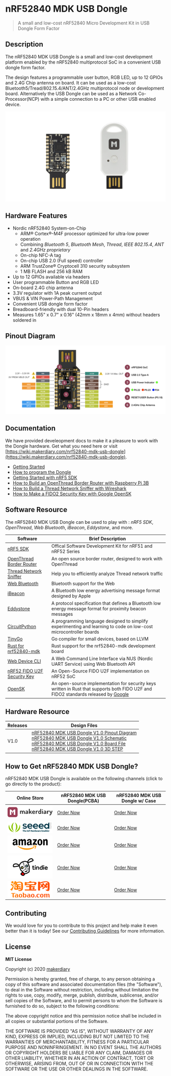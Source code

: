 # nRF52840 MDK USB Dongle 

> A small and low-cost nRF52840 Micro Development Kit in USB Dongle Form Factor

## Description

The nRF52840 MDK USB Dongle is a small and low-cost development platform enabled by the nRF52840 multiprotocol SoC in a convenient USB dongle form factor.

The design features a programmable user button, RGB LED, up to 12 GPIOs and 2.4G Chip antenna on board. It can be used as a low-cost Bluetooth5/Tread/802.15.4/ANT/2.4GHz multiprotocol node or development board. Alternatively the USB Dongle can be used as a Network Co-Processor(NCP) with a simple connection to a PC or other USB enabled device.

[![](docs/assets/images/dongle_pcba_case.jpg)](https://store.makerdiary.com/search?q=nrf52840+dongle)


## Hardware Features

* Nordic nRF52840 System-on-Chip
	- ARM® Cortex®-M4F processor optimized for ultra-low power operation
	- Combining *Bluetooth 5*, *Bluetooth Mesh*, *Thread*, *IEEE 802.15.4*, *ANT* and *2.4GHz proprietary*
	- On-chip NFC-A tag
	- On-chip USB 2.0 (Full speed) controller
	- ARM TrustZone® Cryptocell 310 security subsystem
	- 1 MB FLASH and 256 kB RAM
* Up to 12 GPIOs available via headers
* User programmable Button and RGB LED
* On-board 2.4G chip antenna 
* 3.3V regulator with 1A peak current output
* VBUS & VIN Power-Path Management
* Convenient USB dongle form factor
* Breadboard-friendly with dual 10-Pin headers
* Measures 1.65" x 0.7" x 0.16" (42mm x 18mm x 4mm) without headers soldered in

## Pinout Diagram

[![](docs/assets/images/nrf52840-mdk-usb-dongle-pinout.png)](docs/assets/images/nrf52840-mdk-usb-dongle-pinout.png)

## Documentation

We have provided develeopment docs to make it a pleasure to work with the Dongle hardware. 
Get what you need here or visit [https://wiki.makerdiary.com/nrf52840-mdk-usb-dongle](https://wiki.makerdiary.com/nrf52840-mdk-usb-dongle).

* [Getting Started](https://wiki.makerdiary.com/nrf52840-mdk-usb-dongle/getting-started)
* [How to program the Dongle](https://wiki.makerdiary.com/nrf52840-mdk-usb-dongle/programming)
* [Getting Started with nRF5 SDK](https://wiki.makerdiary.com/nrf52840-mdk-usb-dongle/getting-started)
* [How to Build an OpenThread Border Router with Raspberry Pi 3B](https://wiki.makerdiary.com/nrf52840-mdk-usb-dongle/OTBR)
* [How to Build a Thread Network Sniffer with Wireshark](https://wiki.makerdiary.com/nrf52840-mdk-usb-dongle/thread-sniffer)
* [How to Make a FIDO2 Security Key with Google OpenSK](https://wiki.makerdiary.com/nrf52840-mdk-usb-dongle/opensk)

## Software Resource

The nRF52840 MDK USB Dongle can be used to play with : *nRF5 SDK*, *OpenThread*, *Web Bluetooth*, *iBeacon*, *Eddystone*, and more.

| Software  | Brief Description |
| ---------- | ----- |
| [nRF5 SDK](https://wiki.makerdiary.com/nrf52840-mdk-usb-dongle/nrf5-sdk) | Offical Software Development Kit for nRF51 and nRF52 Series |
| [OpenThread Border Router](https://wiki.makerdiary.com/nrf52840-mdk-usb-dongle/OTBR) | An open source border router, designed to work with OpenThread |
| [Thread Network Sniffer](https://wiki.makerdiary.com/nrf52840-mdk-usb-dongle/thread-sniffer) | Help you to efficiently analyze Thread network traffic|
| [Web Bluetooth](https://webbluetoothcg.github.io/web-bluetooth/) | Bluetooth support for the Web |
| [iBeacon](https://developer.apple.com/ibeacon/) | A Bluetooth low energy advertising message format designed by Apple |
| [Eddystone](https://github.com/google/eddystone) | A protocol specification that defines a Bluetooth low energy message format for proximity beacon messages |
| [CircuitPython](https://circuitpython.org/board/makerdiary_nrf52840_mdk_usb_dongle/) | A programming language designed to simplify experimenting and learning to code on low-cost microcontroller boards |
| [TinyGo](https://tinygo.org/microcontrollers/machine/nrf52840-mdk/) | Go compiler for small devices, based on LLVM |
| [Rust for nrf52840-mdk](https://github.com/nrf-rs/nrf52840-mdk-rs) | Rust support for the nrf52840-mdk development board |
| [Web Device CLI](https://github.com/makerdiary/web-device-cli) | A Web Command Line Interface via NUS (Nordic UART Service) using Web Bluetooth API |
| [nRF52 FIDO U2F Security Key](https://github.com/makerdiary/nrf52-u2f) | An Open-Source FIDO U2F implementation on nRF52 SoC |
| [OpenSK](https://github.com/makerdiary/OpenSK) | An open-source implementation for security keys written in Rust that supports both FIDO U2F and FIDO2 standards released by [Google](https://github.com/google/OpenSK) |


## Hardware Resource

| Releases | Design Files                   |
| -------- | ------------------------------ |
| V1.0     | [nRF52840 MDK USB Dongle V1.0 Pinout Diagram](docs/hardware/nrf52840-mdk-usb-dongle-pinout_v1_0.pdf)<br/>[nRF52840 MDK USB Dongle V1.0 Schematic](docs/hardware/nrf52840-mdk-usb-dongle-sch_v1_0.pdf)<br/>[nRF52840 MDK USB Dongle V1.0 Board File](docs/hardware/nrf52840-mdk-usb-dongle-board_v1_0.pdf)<br/>[nRF52840 MDK USB Dongle V1.0 3D STEP](docs/hardware/nrf52840-mdk-usb-dongle-3d_v1_0.step)|


## How to Get nRF52840 MDK USB Dongle?

nRF52840 MDK USB Dongle is available on the following channels (click to go directly to the product):

| Online Store | nRF52840 MDK USB Dongle(PCBA) | nRF52840 MDK USB Dongle w/ Case |
| ------------ | ------------ | --------------- |
| [![makerdiary store](docs/assets/images/makerdiary-store-logo.png)](https://store.makerdiary.com) | [Order Now](https://store.makerdiary.com/products/nrf52840-mdk-usb-dongle) | [Order Now](https://store.makerdiary.com/products/nrf52840-mdk-usb-dongle-w-case) |
| [![SeeedStudio](docs/assets/images/seeed_logo_2018_horizontal.png)](https://www.seeedstudio.com/nRF52840-MDK-USB-Dongle-p-3184.html) | [Order Now](https://www.seeedstudio.com/nRF52840-MDK-USB-Dongle-p-3184.html) | [Order Now](https://www.seeedstudio.com/nRF52840-MDK-USB-Dongle-w-Case-p-4094.html) |
| [![Amazon](docs/assets/images/amazon_logo.png)](https://www.amazon.com/gp/product/B07MJ12XLG) | [Order Now](https://www.amazon.com/gp/product/B07MJ12XLG) | [Order Now](https://www.amazon.com/GeeekPi-nRF52840-MDK-Dongle-Case/dp/B07TSJHTSY) |
| [![Tindie](docs/assets/images/tindie-logo.png)](https://www.tindie.com/stores/Zelin/) | [Order Now](https://www.tindie.com/products/14856/) | [Order Now](https://www.tindie.com/products/17394/) |
| [![Taobao](docs/assets/images/taobao-logo.png)](https://zaowubang.taobao.com) | [Order Now](https://item.taobao.com/item.htm?spm=a1z10.1-c-s.w4004-18605444714.2.40a7796cfSeI5n&id=578378054977) | [Order Now](https://item.taobao.com/item.htm?spm=a1z10.1-c-s.w4004-18605444714.4.40a7796cfSeI5n&id=597968842403) |


## Contributing

We would love for you to contribute to this project and help make it even better than it is today! See our [Contributing Guidelines](https://wiki.makerdiary.com/nrf52840-mdk-usb-dongle/CONTRIBUTING) for more information.

## License

**MIT License**

Copyright (c) 2020 [makerdiary](https://makerdiary.com)

Permission is hereby granted, free of charge, to any person obtaining a copy
of this software and associated documentation files (the "Software"), to deal
in the Software without restriction, including without limitation the rights
to use, copy, modify, merge, publish, distribute, sublicense, and/or sell
copies of the Software, and to permit persons to whom the Software is
furnished to do so, subject to the following conditions:

The above copyright notice and this permission notice shall be included in all
copies or substantial portions of the Software.

THE SOFTWARE IS PROVIDED "AS IS", WITHOUT WARRANTY OF ANY KIND, EXPRESS OR
IMPLIED, INCLUDING BUT NOT LIMITED TO THE WARRANTIES OF MERCHANTABILITY,
FITNESS FOR A PARTICULAR PURPOSE AND NONINFRINGEMENT. IN NO EVENT SHALL THE
AUTHORS OR COPYRIGHT HOLDERS BE LIABLE FOR ANY CLAIM, DAMAGES OR OTHER
LIABILITY, WHETHER IN AN ACTION OF CONTRACT, TORT OR OTHERWISE, ARISING FROM,
OUT OF OR IN CONNECTION WITH THE SOFTWARE OR THE USE OR OTHER DEALINGS IN THE
SOFTWARE.

